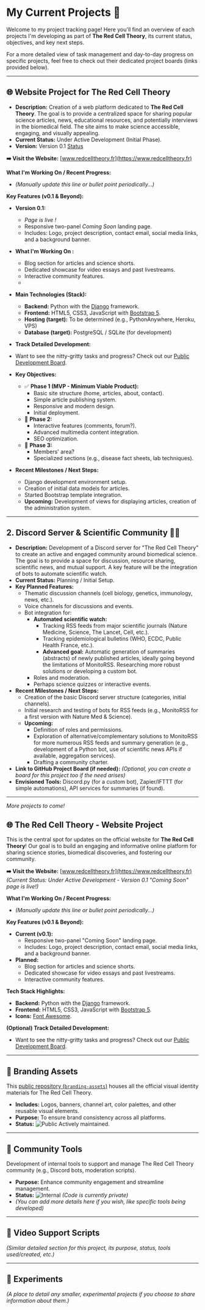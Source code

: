 # My Current Projects 🚀

Welcome to my project tracking page! Here you'll find an overview of each projects I'm developing as part of **The Red Cell Theory**, its current status, objectives, and key next steps.

For a more detailed view of task management and day-to-day progress on specific projects, feel free to check out their dedicated project boards (links provided below).

---

##  🌐 Website Project for The Red Cell Theory

* **Description:** Creation of a web platform dedicated to **The Red Cell Theory**. The goal is to provide a centralized space for sharing popular science articles, news, educational resources, and potentially interviews in the biomedical field. The site aims to make science accessible, engaging, and visually appealing.
* **Current Status:** Under Active Development (Initial Phase).
* **Version:** Version 0.1 [Status](https://img.shields.io/badge/-%F0%9F%8C%8D%20Page_is_live-green)
  
**➡️ Visit the Website:** [www.redcelltheory.fr](https://www.redcelltheory.fr)

**What I'm Working On / Recent Progress:**
* *(Manually update this line or bullet point periodically...)*

**Key Features (v0.1 & Beyond):**
* **Version 0.1:**
    * _Page is live !_
    * Responsive two-panel _Coming Soon_ landing page.
    * Includes: Logo, project description, contact email, social media links, and a background banner.
* **What I'm Working On :**
    * Blog section for articles and science shorts.
    * Dedicated showcase for video essays and past livestreams.
    * Interactive community features.
    * 
* **Main Technologies (Stack):**
    * **Backend:** Python with the [Django](https://www.djangoproject.com/) framework.
    * **Frontend:** HTML5, CSS3, JavaScript with [Bootstrap 5](https://getbootstrap.com/).
    * **Hosting (target):** To be determined (e.g., PythonAnywhere, Heroku, VPS)
    * **Database (target):** PostgreSQL / SQLite (for development)

* **Track Detailed Development:**
* Want to see the nitty-gritty tasks and progress? Check out our [Public Development Board](LINK_TO_YOUR_PUBLIC_GITHUB_PROJECT_BOARD_HERE_IF_YOU_CREATE_ONE).


* **Key Objectives:**
    * ✅ **Phase 1 (MVP - Minimum Viable Product):**
        * Basic site structure (home, articles, about, contact).
        * Simple article publishing system.
        * Responsive and modern design.
        * Initial deployment.
    * 🎯 **Phase 2:**
        * Interactive features (comments, forum?).
        * Advanced multimedia content integration.
        * SEO optimization.
    * 🎯 **Phase 3:**
        * Members' area?
        * Specialized sections (e.g., disease fact sheets, lab techniques).
* **Recent Milestones / Next Steps:**
    * Django development environment setup.
    * Creation of initial data models for articles.
    * Started Bootstrap template integration.
    * **Upcoming:** Development of views for displaying articles, creation of the administration system.


---

## 2. Discord Server & Scientific Community 💬🔬

* **Description:** Development of a Discord server for "The Red Cell Theory" to create an active and engaged community around biomedical science. The goal is to provide a space for discussion, resource sharing, scientific news, and mutual support. A key feature will be the integration of bots to automate scientific watch.
* **Current Status:** Planning / Initial Setup.
* **Key Planned Features:**
    * Thematic discussion channels (cell biology, genetics, immunology, news, etc.).
    * Voice channels for discussions and events.
    * Bot integration for:
        * **Automated scientific watch:**
            * Tracking RSS feeds from major scientific journals (Nature Medicine, Science, The Lancet, Cell, etc.).
            * Tracking epidemiological bulletins (WHO, ECDC, Public Health France, etc.).
            * **Advanced goal:** Automatic generation of summaries (abstracts) of newly published articles, ideally going beyond the limitations of MonitoRSS. Researching more robust solutions or developing a custom bot.
        * Roles and moderation.
        * Perhaps science quizzes or interactive events.
* **Recent Milestones / Next Steps:**
    * Creation of the basic Discord server structure (categories, initial channels).
    * Initial research and testing of bots for RSS feeds (e.g., MonitoRSS for a first version with Nature Med & Science).
    * **Upcoming:**
        * Definition of roles and permissions.
        * Exploration of alternative/complementary solutions to MonitoRSS for more numerous RSS feeds and summary generation (e.g., development of a Python bot, use of scientific news APIs if available, aggregation services).
        * Drafting a community charter.
* **Link to GitHub Project Board (if needed):** *(Optional, you can create a board for this project too if the need arises)*
* **Envisioned Tools:** Discord.py (for a custom bot), Zapier/IFTTT (for simple automations), API services for summaries (if found).

---

*More projects to come!*

## 🌐 The Red Cell Theory - Website Project

This is the central spot for updates on the official website for **The Red Cell Theory**! Our goal is to build an engaging and informative online platform for sharing science stories, biomedical discoveries, and fostering our community.

**➡️ Visit the Website:** [www.redcelltheory.fr](https://www.redcelltheory.fr)
*(Current Status: Under Active Development - Version 0.1 "Coming Soon" page is live!)*

**What I'm Working On / Recent Progress:**
* *(Manually update this line or bullet point periodically...)*

**Key Features (v0.1 & Beyond):**
* **Current (v0.1):**
    * Responsive two-panel "Coming Soon" landing page.
    * Includes: Logo, project description, contact email, social media links, and a background banner.
* **Planned:**
    * Blog section for articles and science shorts.
    * Dedicated showcase for video essays and past livestreams.
    * Interactive community features.

**Tech Stack Highlights:**
* **Backend:** Python with the [Django](https://www.djangoproject.com/) framework.
* **Frontend:** HTML5, CSS3, JavaScript with [Bootstrap 5](https://getbootstrap.com/).
* **Icons:** [Font Awesome](https://fontawesome.com/).

**(Optional) Track Detailed Development:**
* Want to see the nitty-gritty tasks and progress? Check out our [Public Development Board](LINK_TO_YOUR_PUBLIC_GITHUB_PROJECT_BOARD_HERE_IF_YOU_CREATE_ONE).

---

## 🎨 Branding Assets

This [public repository (`branding-assets`)](LINK_TO_BRANDING_ASSETS_REPO) houses all the official visual identity materials for The Red Cell Theory.

* **Includes:** Logos, banners, channel art, color palettes, and other reusable visual elements.
* **Purpose:** To ensure brand consistency across all platforms.
* **Status:** ![Public](https://img.shields.io/badge/-Public-brightgreen?style=flat-square) Actively maintained.

---

## 🤖 Community Tools

Development of internal tools to support and manage The Red Cell Theory community (e.g., Discord bots, moderation scripts).

* **Purpose:** Enhance community engagement and streamline management.
* **Status:** ![Internal](https://img.shields.io/badge/-Internal%20Dev-orange?style=flat-square) *(Code is currently private)*
* *(You can add more details here if you wish, like specific tools being developed)*

---

## 🎥 Video Support Scripts
*(Similar detailed section for this project, its purpose, status, tools used/created, etc.)*

---

## 🧪 Experiments
*(A place to detail any smaller, experimental projects if you choose to share information about them.)*
